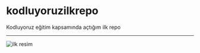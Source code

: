 # kodluyoruzilkrepo
Kodluyoruz eğitim kapsamında açtığım ilk repo

----------

![ilk resim](https://avatars.mds.yandex.net/i?id=4f136082d1295e0487f9a9617c71c0e9-5865233-images-thumbs&n=13)
